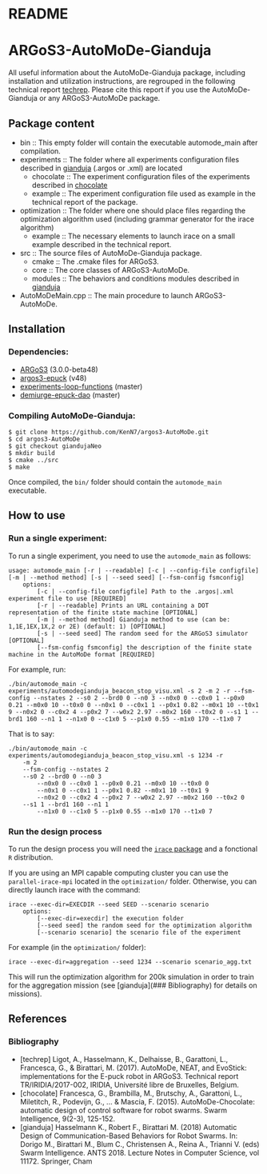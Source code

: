 # README
ARGoS3-AutoMoDe-Gianduja
=====================

All useful information about the AutoMoDe-Gianduja package, including
installation and utilization instructions, are regrouped in the
following technical report [techrep](#bibliography). Please cite this report if
you use the AutoMoDe-Gianduja or any ARGoS3-AutoMoDe package.

## Package content

- bin :: This empty folder will contain the executable automode_main
after compilation.
- experiments :: The folder where all experiments configuration files
described in [gianduja](#bibliography) (.argos or .xml) are located
    - chocolate :: The experiment configuration files of the
        experiments described in [chocolate](#bibliography)
    - example :: The experiment configuration file used as example in
        the technical report of the package.
- optimization :: The folder where one should place files regarding
    the optimization algorithm used (including grammar generator for
    the irace algorithm)
    - example :: The necessary elements to launch irace on a small example described in the technical report.
- src :: The source files of AutoMoDe-Gianduja package.
    - cmake :: The .cmake files for ARGoS3.
    - core :: The core classes of ARGoS3-AutoMoDe.
    - modules :: The behaviors and conditions modules described in [gianduja](#bibliography)
- AutoMoDeMain.cpp :: The main procedure to launch ARGoS3-AutoMoDe.


## Installation
### Dependencies:
- [ARGoS3](https://github.com/ilpincy/argos3) (3.0.0-beta48)
- [argos3-epuck](https://github.com/demiurge-project/argos3-epuck) (v48)
- [experiments-loop-functions](https://github.com/demiurge-project/experiments-loop-functions) (master)
- [demiurge-epuck-dao](https://github.com/demiurge-project/demiurge-epuck-dao) (master)

### Compiling AutoMoDe-Gianduja:
    $ git clone https://github.com/KenN7/argos3-AutoMoDe.git
    $ cd argos3-AutoMoDe
    $ git checkout giandujaNeo
    $ mkdir build
    $ cmake ../src
    $ make

Once compiled, the `bin/` folder should contain the `automode_main`
executable.

## How to use
### Run a single experiment:
To run a single experiment, you need to use the `automode_main`
as follows:

    usage: automode_main [-r | --readable] [-c | --config-file configfile] [-m | --method method] [-s | --seed seed] [--fsm-config fsmconfig]
        options:
            [-c | --config-file configfile] Path to the .argos|.xml experiment file to use [REQUIRED]
            [-r | --readable] Prints an URL containing a DOT representation of the finite state machine [OPTIONAL]
            [-m | --method method] Gianduja method to use (can be: 1,1E,1EX,1X,2 or 2E) (default: 1) [OPTIONAL]
            [-s | --seed seed] The random seed for the ARGoS3 simulator [OPTIONAL]
            [--fsm-config fsmconfig] the description of the finite state machine in the AutoMoDe format [REQUIRED]

For example, run:

    ./bin/automode_main -c experiments/automodegianduja_beacon_stop_visu.xml -s 2 -m 2 -r --fsm-config --nstates 2 --s0 2 --brd0 0 --n0 3 --n0x0 0 --c0x0 1 --p0x0 0.21 --m0x0 10 --t0x0 0 --n0x1 0 --c0x1 1 --p0x1 0.82 --m0x1 10 --t0x1 9 --n0x2 0 --c0x2 4 --p0x2 7 --w0x2 2.97 --m0x2 160 --t0x2 0 --s1 1 --brd1 160 --n1 1 --n1x0 0 --c1x0 5 --p1x0 0.55 --m1x0 170 --t1x0 7

That is to say:

    ./bin/automode_main -c experiments/automodegianduja_beacon_stop_visu.xml -s 1234 -r
        -m 2
        --fsm-config --nstates 2
        --s0 2 --brd0 0 --n0 3
            --n0x0 0 --c0x0 1 --p0x0 0.21 --m0x0 10 --t0x0 0
            --n0x1 0 --c0x1 1 --p0x1 0.82 --m0x1 10 --t0x1 9
            --n0x2 0 --c0x2 4 --p0x2 7 --w0x2 2.97 --m0x2 160 --t0x2 0
        --s1 1 --brd1 160 --n1 1
            --n1x0 0 --c1x0 5 --p1x0 0.55 --m1x0 170 --t1x0 7

### Run the design process
To run the design process you will need the
[`irace` package](http://iridia.ulb.ac.be/irace/) and a
fonctional `R` distribution.

If you are using an MPI capable computing cluster you can use the
`parallel-irace-mpi` located in the `optimization/` folder.
Otherwise, you can directly launch irace with the command:

    irace --exec-dir=EXECDIR --seed SEED --scenario scenario
        options:
            [--exec-dir=execdir] the execution folder
            [--seed seed] the random seed for the optimization algorithm
            [--scenario scenario] the scenario file of the experiment

For example (in the `optimization/` folder):

    irace --exec-dir=aggregation --seed 1234 --scenario scenario_agg.txt

This will run the optimization algorithm for 200k simulation in order
to train for the aggregation mission (see [gianduja](### Bibliography) for details
on missions).



## References
### Bibliography

- [techrep] Ligot, A., Hasselmann, K., Delhaisse, B., Garattoni, L., Francesca, G., & Birattari, M. (2017). AutoMoDe, NEAT, and EvoStick: implementations for the E-puck robot in ARGoS3. Technical report TR/IRIDIA/2017-002, IRIDIA, Université libre de Bruxelles, Belgium.
- [chocolate] Francesca, G., Brambilla, M., Brutschy, A., Garattoni, L., Miletitch, R., Podevijn, G., ... & Mascia, F. (2015). AutoMoDe-Chocolate: automatic design of control software for robot swarms. Swarm Intelligence, 9(2-3), 125-152.
- [gianduja] Hasselmann K., Robert F., Birattari M. (2018) Automatic Design of Communication-Based Behaviors for Robot Swarms. In: Dorigo M., Birattari M., Blum C., Christensen A., Reina A., Trianni V. (eds) Swarm Intelligence. ANTS 2018. Lecture Notes in Computer Science, vol 11172. Springer, Cham
